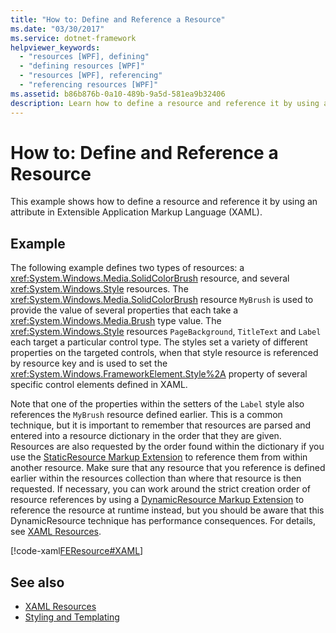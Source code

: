 ```yaml
---
title: "How to: Define and Reference a Resource"
ms.date: "03/30/2017"
ms.service: dotnet-framework
helpviewer_keywords:
  - "resources [WPF], defining"
  - "defining resources [WPF]"
  - "resources [WPF], referencing"
  - "referencing resources [WPF]"
ms.assetid: b86b876b-0a10-489b-9a5d-581ea9b32406
description: Learn how to define a resource and reference it by using an attribute in Extensible Application Markup Language (XAML).
---
```


# How to: Define and Reference a Resource

This example shows how to define a resource and reference it by using an attribute in Extensible Application Markup Language (XAML).

## Example

The following example defines two types of resources: a <xref:System.Windows.Media.SolidColorBrush> resource, and several <xref:System.Windows.Style> resources. The <xref:System.Windows.Media.SolidColorBrush> resource `MyBrush` is used to provide the value of several properties that each take a <xref:System.Windows.Media.Brush> type value. The <xref:System.Windows.Style> resources `PageBackground`, `TitleText` and `Label` each target a particular control type. The styles set a variety of different properties on the targeted controls, when that style resource is referenced by resource key and is used to set the <xref:System.Windows.FrameworkElement.Style%2A> property of several specific control elements defined in XAML.

Note that one of the properties within the setters of the `Label` style also references the `MyBrush` resource defined earlier. This is a common technique, but it is important to remember that resources are parsed and entered into a resource dictionary in the order that they are given. Resources are also requested by the order found within the dictionary if you use the [StaticResource Markup Extension](staticresource-markup-extension.md) to reference them from within another resource. Make sure that any resource that you reference is defined earlier within the resources collection than where that resource is then requested. If necessary, you can work around the strict creation order of resource references by using a [DynamicResource Markup Extension](dynamicresource-markup-extension.md) to reference the resource at runtime instead, but you should be aware that this DynamicResource technique has performance consequences. For details, see [XAML Resources](/dotnet/desktop-wpf/fundamentals/xaml-resources-define).

[!code-xaml[FEResource#XAML](~/samples/snippets/csharp/VS_Snippets_Wpf/FEResource/CS/default.xaml#xaml)]

## See also

- [XAML Resources](/dotnet/desktop-wpf/fundamentals/xaml-resources-define)
- [Styling and Templating](../controls/styles-templates-overview.md)
